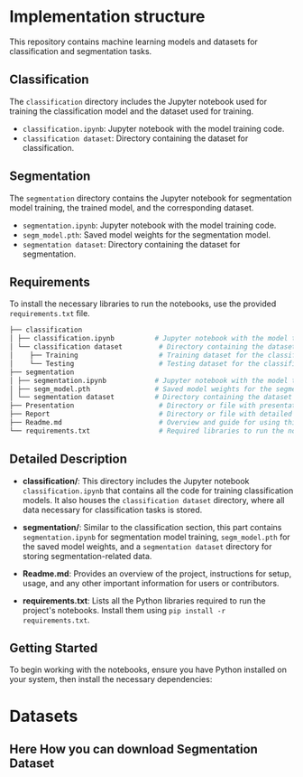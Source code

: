 # Implementation structure 

This repository contains machine learning models and datasets for classification and segmentation tasks.

## Classification

The `classification` directory includes the Jupyter notebook used for training the classification model and the dataset used for training.

- `classification.ipynb`: Jupyter notebook with the model training code.
- `classification dataset`: Directory containing the dataset for classification.

## Segmentation

The `segmentation` directory contains the Jupyter notebook for segmentation model training, the trained model, and the corresponding dataset.

- `segmentation.ipynb`: Jupyter notebook with the model training code.
- `segm_model.pth`: Saved model weights for the segmentation model.
- `segmentation dataset`: Directory containing the dataset for segmentation.

## Requirements

To install the necessary libraries to run the notebooks, use the provided `requirements.txt` file.
```bash
├── classification
│ ├── classification.ipynb          # Jupyter notebook with the model training code for classification.
│ └── classification dataset         # Directory containing the dataset for classification tasks.
│    ├── Training                    # Training dataset for the classification model.
│    └── Testing                     # Testing dataset for the classification model.
├── segmentation
│ ├── segmentation.ipynb            # Jupyter notebook with the model training code for segmentation.
│ ├── segm_model.pth                # Saved model weights for the segmentation model.
│ └── segmentation dataset          # Directory containing the dataset for segmentation tasks.
├── Presentation                     # Directory or file with presentation materials.
├── Report                           # Directory or file with detailed project report.
├── Readme.md                        # Overview and guide for using this repository.
└── requirements.txt                 # Required libraries to run the notebooks.

```

## Detailed Description

- **classification/**: This directory includes the Jupyter notebook `classification.ipynb` that contains all the code for training classification models. It also houses the `classification dataset` directory, where all data necessary for classification tasks is stored.

- **segmentation/**: Similar to the classification section, this part contains `segmentation.ipynb` for segmentation model training, `segm_model.pth` for the saved model weights, and a `segmentation dataset` directory for storing segmentation-related data.

- **Readme.md**: Provides an overview of the project, instructions for setup, usage, and any other important information for users or contributors.

- **requirements.txt**: Lists all the Python libraries required to run the project's notebooks. Install them using `pip install -r requirements.txt`.

## Getting Started

To begin working with the notebooks, ensure you have Python installed on your system, then install the necessary dependencies:






# Datasets 
## Here How you can download Segmentation Dataset
```bash

```

